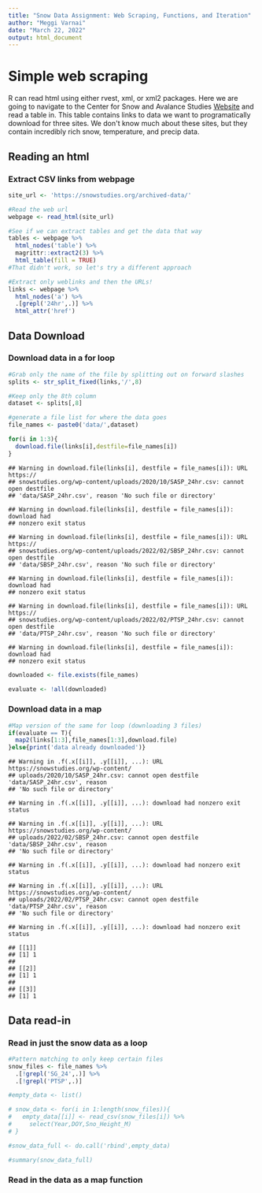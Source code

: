 ```yaml
---
title: "Snow Data Assignment: Web Scraping, Functions, and Iteration"
author: "Meggi Varnai"
date: "March 22, 2022"
output: html_document
---
```





# Simple web scraping

R can read html using either rvest, xml, or xml2 packages. Here we are going to navigate to the Center for Snow and Avalance Studies  [Website](https://snowstudies.org/archived-data/) and read a table in. This table contains links to data we want to programatically download for three sites. We don't know much about these sites, but they contain incredibly rich snow, temperature, and precip data. 


## Reading an html 

### Extract CSV links from webpage


```r
site_url <- 'https://snowstudies.org/archived-data/'

#Read the web url
webpage <- read_html(site_url)

#See if we can extract tables and get the data that way
tables <- webpage %>%
  html_nodes('table') %>%
  magrittr::extract2(3) %>%
  html_table(fill = TRUE)
#That didn't work, so let's try a different approach

#Extract only weblinks and then the URLs!
links <- webpage %>%
  html_nodes('a') %>%
  .[grepl('24hr',.)] %>%
  html_attr('href')
```

## Data Download

### Download data in a for loop


```r
#Grab only the name of the file by splitting out on forward slashes
splits <- str_split_fixed(links,'/',8)

#Keep only the 8th column
dataset <- splits[,8] 

#generate a file list for where the data goes
file_names <- paste0('data/',dataset)

for(i in 1:3){
  download.file(links[i],destfile=file_names[i])
}
```

```
## Warning in download.file(links[i], destfile = file_names[i]): URL https://
## snowstudies.org/wp-content/uploads/2020/10/SASP_24hr.csv: cannot open destfile
## 'data/SASP_24hr.csv', reason 'No such file or directory'
```

```
## Warning in download.file(links[i], destfile = file_names[i]): download had
## nonzero exit status
```

```
## Warning in download.file(links[i], destfile = file_names[i]): URL https://
## snowstudies.org/wp-content/uploads/2022/02/SBSP_24hr.csv: cannot open destfile
## 'data/SBSP_24hr.csv', reason 'No such file or directory'
```

```
## Warning in download.file(links[i], destfile = file_names[i]): download had
## nonzero exit status
```

```
## Warning in download.file(links[i], destfile = file_names[i]): URL https://
## snowstudies.org/wp-content/uploads/2022/02/PTSP_24hr.csv: cannot open destfile
## 'data/PTSP_24hr.csv', reason 'No such file or directory'
```

```
## Warning in download.file(links[i], destfile = file_names[i]): download had
## nonzero exit status
```

```r
downloaded <- file.exists(file_names)

evaluate <- !all(downloaded)
```


### Download data in a map


```r
#Map version of the same for loop (downloading 3 files)
if(evaluate == T){
  map2(links[1:3],file_names[1:3],download.file)
}else{print('data already downloaded')}
```

```
## Warning in .f(.x[[i]], .y[[i]], ...): URL https://snowstudies.org/wp-content/
## uploads/2020/10/SASP_24hr.csv: cannot open destfile 'data/SASP_24hr.csv', reason
## 'No such file or directory'
```

```
## Warning in .f(.x[[i]], .y[[i]], ...): download had nonzero exit status
```

```
## Warning in .f(.x[[i]], .y[[i]], ...): URL https://snowstudies.org/wp-content/
## uploads/2022/02/SBSP_24hr.csv: cannot open destfile 'data/SBSP_24hr.csv', reason
## 'No such file or directory'
```

```
## Warning in .f(.x[[i]], .y[[i]], ...): download had nonzero exit status
```

```
## Warning in .f(.x[[i]], .y[[i]], ...): URL https://snowstudies.org/wp-content/
## uploads/2022/02/PTSP_24hr.csv: cannot open destfile 'data/PTSP_24hr.csv', reason
## 'No such file or directory'
```

```
## Warning in .f(.x[[i]], .y[[i]], ...): download had nonzero exit status
```

```
## [[1]]
## [1] 1
## 
## [[2]]
## [1] 1
## 
## [[3]]
## [1] 1
```

## Data read-in 

### Read in just the snow data as a loop


```r
#Pattern matching to only keep certain files
snow_files <- file_names %>%
  .[!grepl('SG_24',.)] %>%
  .[!grepl('PTSP',.)]

#empty_data <- list()

# snow_data <- for(i in 1:length(snow_files)){
#   empty_data[[i]] <- read_csv(snow_files[i]) %>%
#     select(Year,DOY,Sno_Height_M)
# }

#snow_data_full <- do.call('rbind',empty_data)

#summary(snow_data_full)
```


### Read in the data as a map function

















